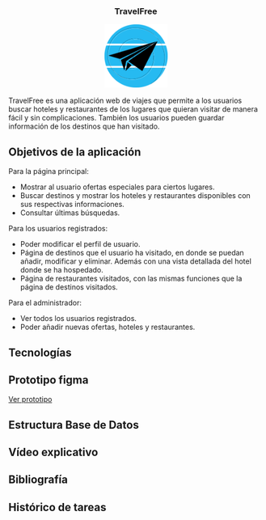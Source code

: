 <h3 align="center"> TravelFree </h3>
<p align="center"><img src="img/logo.png" width="125" alt="logo"></p>



<p> TravelFree es una aplicación web de viajes que permite a los usuarios buscar hoteles y restaurantes de los lugares que quieran visitar de manera fácil y sin complicaciones. También los usuarios pueden guardar información de los destinos que han visitado. </p>

## Objetivos de la aplicación

Para la página principal:
- Mostrar al usuario ofertas especiales para ciertos lugares.
- Buscar destinos y mostrar los hoteles y restaurantes disponibles con sus respectivas informaciones.
- Consultar últimas búsquedas.

Para los usuarios registrados:
- Poder modificar el perfil de usuario.
- Página de destinos que el usuario ha visitado, en donde se puedan añadir, modificar y eliminar. Además con una vista detallada del hotel donde se ha hospedado.
- Página de restaurantes visitados, con las mismas funciones que la página de destinos visitados.

Para el administrador:
- Ver todos los usuarios registrados.
- Poder añadir nuevas ofertas, hoteles y restaurantes.

## Tecnologías


## Prototipo figma
 [Ver prototipo](https://www.figma.com/proto/F0bzfzMPLN13VJRvaO8vN8/Prototipo-provisional?node-id=1-2&scaling=scale-down)

## Estructura Base de Datos


## Vídeo explicativo

## Bibliografía

## Histórico de tareas

